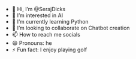 - 👋 Hi, I’m @SerajDicks
- 👀 I’m interested in AI
- 🌱 I’m currently learning Python
- 💞️ I’m looking to collaborate on Chatbot creation
- 📫 How to reach me socials 
- 😄 Pronouns: he
- ⚡ Fun fact: I enjoy playing golf

<!---
SerajDicks/SerajDicks is a ✨ special ✨ repository because its `README.md` (this file) appears on your GitHub profile.
You can click the Preview link to take a look at your changes.
--->
